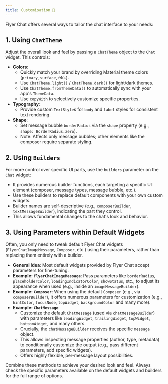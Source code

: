 ```yaml
---
title: Customisation 🎨
---
```


Flyer Chat offers several ways to tailor the chat interface to your needs:

## 1. Using `ChatTheme`

Adjust the overall look and feel by passing a `ChatTheme` object to the `Chat` widget. This controls:

*   **Colors**:
    *   Quickly match your brand by overriding Material theme colors (`primary`, `surface`, etc.).
    *   Use `ChatTheme.light()` / `ChatTheme.dark()` for light/dark themes.
    *   Use `ChatTheme.fromThemeData()` to automatically sync with your app's `ThemeData`.
    *   Use `copyWith` to selectively customize specific properties.
*   **Typography**:
    *   Provide custom `TextStyle`s for `body` and `label` styles for consistent text rendering.
*   **Shape**:
    *   Set message bubble `borderRadius` via the `shape` property (e.g., `shape: BorderRadius.zero`).
    *   Note: Affects only message bubbles; other elements like the composer require separate styling.

## 2. Using `Builders`

For more control over specific UI parts, use the `builders` parameter on the `Chat` widget:

*   It provides numerous builder functions, each targeting a specific UI element (composer, message types, message bubble, etc.).
*   Use these builders to replace default components with your own custom widgets.
*   Builder names are self-descriptive (e.g., `composerBuilder`, `textMessageBuilder`), indicating the part they control.
*   This allows fundamental changes to the chat's look and behavior.

## 3. Using Parameters within Default Widgets

Often, you only need to tweak default Flyer Chat widgets (`FlyerChatImageMessage`, `Composer`, etc.) using their parameters, rather than replacing them entirely with a builder.

*   **General Idea**: Most default widgets provided by Flyer Chat accept parameters for fine-tuning.
*   **Example: `FlyerChatImageMessage`**: Pass parameters like `borderRadius`, `placeholderColor`, `loadingIndicatorColor`, `showStatus`, etc., to adjust its appearance when used (e.g., inside an `imageMessageBuilder`).
*   **Example: `Composer`**: When using the default `Composer` (e.g., via `composerBuilder`), it offers numerous parameters for customization (e.g., `hintColor`, `focusNode`, `topWidget`, `backgroundColor` and many more).
*   **Example: `ChatMessage`**:
    *   Customize the default `ChatMessage` (used via `chatMessageBuilder`) with parameters like `leadingWidget`, `trailingWidget`, `topWidget`, `bottomWidget`, and many others.
    *   Crucially, the `chatMessageBuilder` receives the specific `message` object.
    *   This allows inspecting message properties (author, type, metadata) to conditionally customize the output (e.g., pass different parameters, add specific widgets).
    *   Offers highly flexible, per-message layout possibilities.

Combine these methods to achieve your desired look and feel. Always check the specific parameters available on the default widgets and builders for the full range of options.
